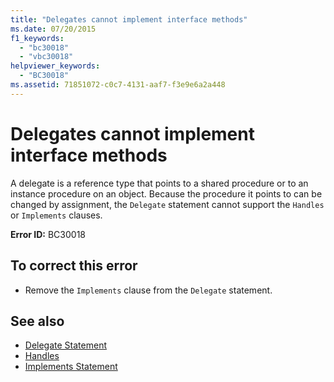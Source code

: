 ```yaml
---
title: "Delegates cannot implement interface methods"
ms.date: 07/20/2015
f1_keywords: 
  - "bc30018"
  - "vbc30018"
helpviewer_keywords: 
  - "BC30018"
ms.assetid: 71851072-c0c7-4131-aaf7-f3e9e6a2a448
---
```

# Delegates cannot implement interface methods
A delegate is a reference type that points to a shared procedure or to an instance procedure on an object. Because the procedure it points to can be changed by assignment, the `Delegate` statement cannot support the `Handles` or `Implements` clauses.  
  
 **Error ID:** BC30018  
  
## To correct this error  
  
-   Remove the `Implements` clause from the `Delegate` statement.  
  
## See also

- [Delegate Statement](../../visual-basic/language-reference/statements/delegate-statement.md)
- [Handles](../../visual-basic/language-reference/statements/handles-clause.md)
- [Implements Statement](../../visual-basic/language-reference/statements/implements-statement.md)
